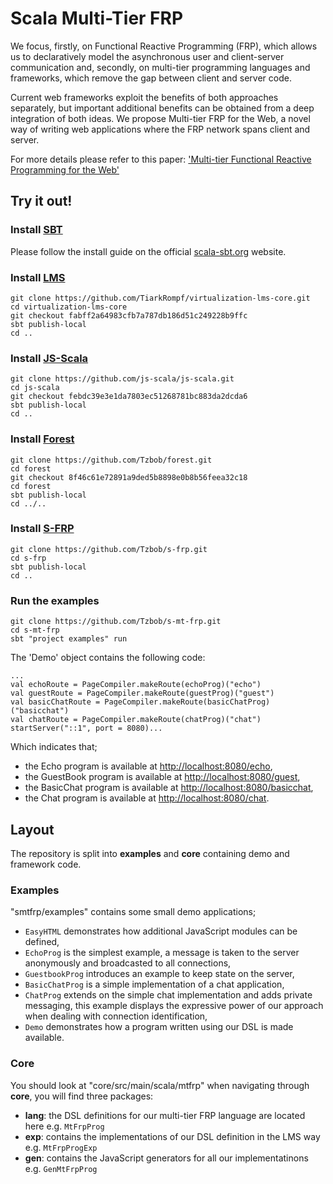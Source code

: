 # Scala Multi-Tier FRP

We focus, firstly, on Functional Reactive Programming (FRP), which allows us to declaratively model the asynchronous user and client-server communication and, secondly, on multi-tier programming languages and frameworks, which remove the gap between client and server code.

Current web frameworks exploit the benefits of both approaches separately, but important additional benefits can be obtained from a deep integration of both ideas.
We propose Multi-tier FRP for the Web, a novel way of writing web applications where the FRP network spans client and server.

For more details please refer to this paper: ['Multi-tier Functional Reactive Programming for the Web'](https://lirias.kuleuven.be/bitstream/123456789/458251/1/sigplanconf-template.pdf) 

## Try it out!

### Install [SBT](http://www.scala-sbt.org/)

Please follow the install guide on the official [scala-sbt.org](http://www.scala-sbt.org/release/docs/Getting-Started/Setup.html#installing-sbt) website.

### Install [LMS](https://github.com/TiarkRompf/virtualization-lms-core)

    git clone https://github.com/TiarkRompf/virtualization-lms-core.git
    cd virtualization-lms-core
    git checkout fabff2a64983cfb7a787db186d51c249228b9ffc
    sbt publish-local
    cd ..

### Install [JS-Scala](https://github.com/js-scala/js-scala)

    git clone https://github.com/js-scala/js-scala.git
    cd js-scala
    git checkout febdc39e3e1da7803ec51268781bc883da2dcda6
    sbt publish-local
    cd ..

### Install [Forest](https://github.com/js-scala/forest)

    git clone https://github.com/Tzbob/forest.git
    cd forest
    git checkout 8f46c61e72891a9ded5b8898e0b8b56feea32c18
    cd forest
    sbt publish-local
    cd ../..

### Install [S-FRP](https://github.com/Tzbob/s-frp)

    git clone https://github.com/Tzbob/s-frp.git
    cd s-frp
    sbt publish-local
    cd ..

### Run the examples

    git clone https://github.com/Tzbob/s-mt-frp.git
    cd s-mt-frp
    sbt "project examples" run

The 'Demo' object contains the following code:
```
...
val echoRoute = PageCompiler.makeRoute(echoProg)("echo")
val guestRoute = PageCompiler.makeRoute(guestProg)("guest")
val basicChatRoute = PageCompiler.makeRoute(basicChatProg)("basicchat")
val chatRoute = PageCompiler.makeRoute(chatProg)("chat")
startServer("::1", port = 8080)...
```
Which indicates that;

- the Echo program is available at [http://localhost:8080/echo](http://localhost:8080/echo),
- the GuestBook program is available at [http://localhost:8080/guest](http://localhost:8080/guest),
- the BasicChat program is available at [http://localhost:8080/basicchat](http://localhost:8080/basicchat),
- the Chat program is available at [http://localhost:8080/chat](http://localhost:8080/chat).

## Layout

The repository is split into **examples** and **core** containing demo and framework code.

### Examples

"smtfrp/examples" contains some small demo applications;

- ```EasyHTML``` demonstrates how additional JavaScript modules can be defined,
- ```EchoProg``` is the simplest example, a message is taken to the server anonymously and broadcasted to all connections,
- ```GuestbookProg``` introduces an example to keep state on the server,
- ```BasicChatProg``` is a simple implementation of a chat application,
- ```ChatProg``` extends on the simple chat implementation and adds private messaging, this example displays the expressive power of our approach when dealing with connection identification,
- ```Demo``` demonstrates how a program written using our DSL is made available.

### Core

You should look at "core/src/main/scala/mtfrp" when navigating through **core**, you will find three packages:

- **lang**: the DSL definitions for our multi-tier FRP language are located here e.g. ```MtFrpProg```
- **exp**: contains the implementations of our DSL definition in the LMS way e.g. ```MtFrpProgExp```
- **gen**: contains the JavaScript generators for all our implementatinons e.g. ```GenMtFrpProg```
